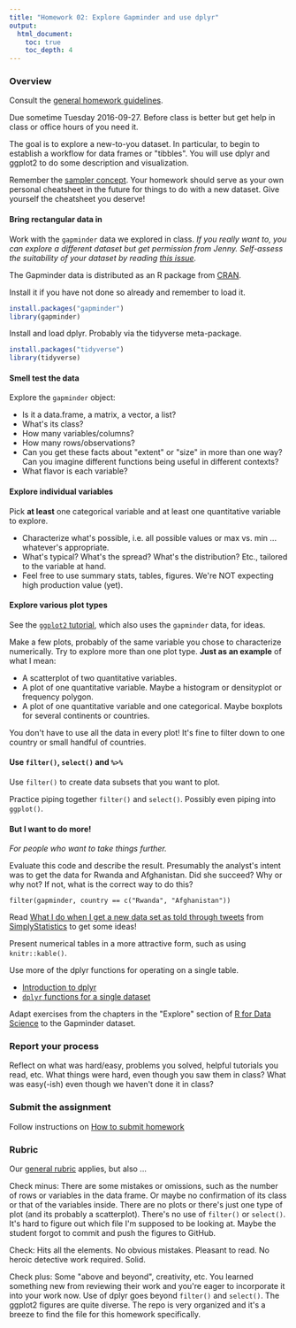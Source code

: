 ```yaml
---
title: "Homework 02: Explore Gapminder and use dplyr"
output:
  html_document:
    toc: true
    toc_depth: 4
---
```


### Overview

Consult the [general homework guidelines](hw00_homework-guidelines.html).

Due sometime Tuesday 2016-09-27. Before class is better but get help in class or office hours of you need it.

The goal is to explore a new-to-you dataset. In particular, to begin to establish a workflow for data frames or "tibbles". You will use dplyr and ggplot2 to do some description and visualization.

Remember the [sampler concept](http://en.wikipedia.org/wiki/Sampler_(needlework)). Your homework should serve as your own personal cheatsheet in the future for things to do with a new dataset. Give yourself the cheatsheet you deserve!

#### Bring rectangular data in

Work with the `gapminder` data we explored in class. *If you really want to, you can explore a different dataset but get permission from Jenny. Self-assess the suitability of your dataset by reading [this issue](https://github.com/STAT545-UBC/Discussion/issues/115).*

The Gapminder data is distributed as an R package from [CRAN](https://cran.r-project.org/web/packages/gapminder/index.html). 

Install it if you have not done so already and remember to load it.

``` r
install.packages("gapminder")
library(gapminder)
```

Install and load dplyr. Probably via the tidyverse meta-package.

``` r
install.packages("tidyverse")
library(tidyverse)
```

#### Smell test the data

Explore the `gapminder` object:

  * Is it a data.frame, a matrix, a vector, a list?
  * What's its class?
  * How many variables/columns?
  * How many rows/observations?
  * Can you get these facts about "extent" or "size" in more than one way? Can you imagine different functions being useful in different contexts?
  * What flavor is each variable?
  
#### Explore individual variables

Pick __at least__ one categorical variable and at least one quantitative variable to explore.

  * Characterize what's possible, i.e. all possible values or max vs. min ... whatever's appropriate.
  * What's typical? What's the spread? What's the distribution? Etc., tailored to the variable at hand.
  * Feel free to use summary stats, tables, figures. We're NOT expecting high production value (yet).
  
#### Explore various plot types

See the [`ggplot2` tutorial](https://github.com/jennybc/ggplot2-tutorial), which also uses the `gapminder` data, for ideas. 

Make a few plots, probably of the same variable you chose to characterize numerically. Try to explore more than one plot type. **Just as an example** of what I mean:

  * A scatterplot of two quantitative variables.
  * A plot of one quantitative variable. Maybe a histogram or densityplot or frequency polygon.
  * A plot of one quantitative variable and one categorical. Maybe boxplots for several continents or countries.

You don't have to use all the data in every plot! It's fine to filter down to one country or small handful of countries.

#### Use `filter()`, `select()` and `%>%`

Use `filter()` to create data subsets that you want to plot.

Practice piping together `filter()` and `select()`. Possibly even piping into `ggplot()`.
  
#### But I want to do more!

*For people who want to take things further.*

Evaluate this code and describe the result. Presumably the analyst's intent was to get the data for Rwanda and Afghanistan. Did she succeed? Why or why not? If not, what is the correct way to do this?

```
filter(gapminder, country == c("Rwanda", "Afghanistan"))
```

Read [What I do when I get a new data set as told through tweets](http://simplystatistics.org/2014/06/13/what-i-do-when-i-get-a-new-data-set-as-told-through-tweets/) from [SimplyStatistics](http://simplystatistics.org) to get some ideas!

Present numerical tables in a more attractive form, such as using `knitr::kable()`.

Use more of the dplyr functions for operating on a single table.

  * [Introduction to dplyr](block009_dplyr-intro.html)
  * [`dplyr` functions for a single dataset](block010_dplyr-end-single-table.html)
  
Adapt exercises from the chapters in the "Explore" section of [R for Data Science](http://r4ds.had.co.nz) to the Gapminder dataset.

### Report your process

Reflect on what was hard/easy, problems you solved, helpful tutorials you read, etc. What things were hard, even though you saw them in class? What was easy(-ish) even though we haven't done it in class?

### Submit the assignment

Follow instructions on [How to submit homework](hw00_homework-guidelines.html#how-to-submit-homework)

### Rubric

Our [general rubric](peer-review01_marking-rubric.html) applies, but also ...

Check minus: There are some mistakes or omissions, such as the number of rows or variables in the data frame. Or maybe no confirmation of its class or that of the variables inside. There are no plots or there's just one type of plot (and its probably a scatterplot). There's no use of `filter()` or `select()`. It's hard to figure out which file I'm supposed to be looking at. Maybe the student forgot to commit and push the figures to GitHub.

Check: Hits all the elements. No obvious mistakes. Pleasant to read. No heroic detective work required. Solid.

Check plus: Some "above and beyond", creativity, etc. You learned something new from reviewing their work and you're eager to incorporate it into your work now. Use of dplyr goes beyond `filter()` and `select()`. The ggplot2 figures are quite diverse. The repo is very organized and it's a breeze to find the file for this homework specifically.

